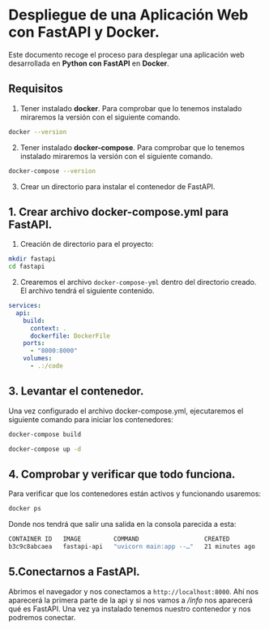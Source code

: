# Despliegue de una Aplicación Web con FastAPI y Docker.

Este documento recoge el proceso para desplegar una aplicación web desarrollada en **Python con FastAPI** en **Docker**.

## Requisitos

1. Tener instalado **docker**. Para comprobar que lo tenemos instalado miraremos la versión con el siguiente comando.

```bash
docker --version
```

2. Tener instalado **docker-compose**. Para comprobar que lo tenemos instalado miraremos la versión con el siguiente comando.

```bash
docker-compose --version
```

3. Crear un directorio para instalar el contenedor de FastAPI.

## 1. Crear archivo docker-compose.yml para FastAPI.

1. Creación de directorio para el proyecto:

```bash
mkdir fastapi
cd fastapi
```

2. Crearemos el archivo `docker-compose-yml` dentro del directorio creado. El archivo tendrá el siguiente contenido.

```yaml
services:
  api:
    build:
      context: .
      dockerfile: DockerFile
    ports:
      - "8000:8000"
    volumes:
      - .:/code
```

## 3. Levantar el contenedor.

Una vez configurado el archivo docker-compose.yml, ejecutaremos el siguiente comando para iniciar los contenedores:

```bash
docker-compose build

docker-compose up -d
```

## 4. Comprobar y verificar que todo funciona.

Para verificar que los contenedores están activos y funcionando usaremos: 

```bash
docker ps
```

Donde nos tendrá que salir una salida en la consola parecida a esta: 

```bash
CONTAINER ID   IMAGE         COMMAND                  CREATED          STATUS         PORTS                    NAMES
b3c9c8abcaea   fastapi-api   "uvicorn main:app --…"   21 minutes ago   Up 4 seconds   0.0.0.0:8000->8000/tcp   fastapi-api-1
```

## 5.Conectarnos a FastAPI.

Abrimos el navegador y nos conectamos a `http://localhost:8000`. Ahí nos aparecerá la primera parte de la api y si nos vamos a */info* nos aparecerá qué es FastAPI.
Una vez ya instalado tenemos nuestro contenedor y nos podremos conectar. 